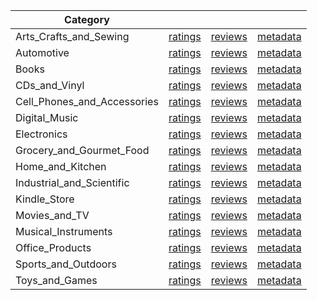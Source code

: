 | Category |  |  |  | 
 |----------|:-----:|:-----:|:-----:|
Arts_Crafts_and_Sewing | [ratings](https://ciir.cs.umass.edu/downloads/XMarket/DATA/es/Arts_Crafts_and_Sewing/ratings_es_Arts_Crafts_and_Sewing.txt) | [reviews](https://ciir.cs.umass.edu/downloads/XMarket/DATA/es/Arts_Crafts_and_Sewing/reviews_es_Arts_Crafts_and_Sewing.json) | [metadata](https://ciir.cs.umass.edu/downloads/XMarket/DATA/es/Arts_Crafts_and_Sewing/metadata_es_Arts_Crafts_and_Sewing.json) |  
Automotive | [ratings](https://ciir.cs.umass.edu/downloads/XMarket/DATA/es/Automotive/ratings_es_Automotive.txt) | [reviews](https://ciir.cs.umass.edu/downloads/XMarket/DATA/es/Automotive/reviews_es_Automotive.json) | [metadata](https://ciir.cs.umass.edu/downloads/XMarket/DATA/es/Automotive/metadata_es_Automotive.json) |  
Books | [ratings](https://ciir.cs.umass.edu/downloads/XMarket/DATA/es/Books/ratings_es_Books.txt) | [reviews](https://ciir.cs.umass.edu/downloads/XMarket/DATA/es/Books/reviews_es_Books.json) | [metadata](https://ciir.cs.umass.edu/downloads/XMarket/DATA/es/Books/metadata_es_Books.json) |  
CDs_and_Vinyl | [ratings](https://ciir.cs.umass.edu/downloads/XMarket/DATA/es/CDs_and_Vinyl/ratings_es_CDs_and_Vinyl.txt) | [reviews](https://ciir.cs.umass.edu/downloads/XMarket/DATA/es/CDs_and_Vinyl/reviews_es_CDs_and_Vinyl.json) | [metadata](https://ciir.cs.umass.edu/downloads/XMarket/DATA/es/CDs_and_Vinyl/metadata_es_CDs_and_Vinyl.json) |  
Cell_Phones_and_Accessories | [ratings](https://ciir.cs.umass.edu/downloads/XMarket/DATA/es/Cell_Phones_and_Accessories/ratings_es_Cell_Phones_and_Accessories.txt) | [reviews](https://ciir.cs.umass.edu/downloads/XMarket/DATA/es/Cell_Phones_and_Accessories/reviews_es_Cell_Phones_and_Accessories.json) | [metadata](https://ciir.cs.umass.edu/downloads/XMarket/DATA/es/Cell_Phones_and_Accessories/metadata_es_Cell_Phones_and_Accessories.json) |  
Digital_Music | [ratings](https://ciir.cs.umass.edu/downloads/XMarket/DATA/es/Digital_Music/ratings_es_Digital_Music.txt) | [reviews](https://ciir.cs.umass.edu/downloads/XMarket/DATA/es/Digital_Music/reviews_es_Digital_Music.json) | [metadata](https://ciir.cs.umass.edu/downloads/XMarket/DATA/es/Digital_Music/metadata_es_Digital_Music.json) |  
Electronics | [ratings](https://ciir.cs.umass.edu/downloads/XMarket/DATA/es/Electronics/ratings_es_Electronics.txt) | [reviews](https://ciir.cs.umass.edu/downloads/XMarket/DATA/es/Electronics/reviews_es_Electronics.json) | [metadata](https://ciir.cs.umass.edu/downloads/XMarket/DATA/es/Electronics/metadata_es_Electronics.json) |  
Grocery_and_Gourmet_Food | [ratings](https://ciir.cs.umass.edu/downloads/XMarket/DATA/es/Grocery_and_Gourmet_Food/ratings_es_Grocery_and_Gourmet_Food.txt) | [reviews](https://ciir.cs.umass.edu/downloads/XMarket/DATA/es/Grocery_and_Gourmet_Food/reviews_es_Grocery_and_Gourmet_Food.json) | [metadata](https://ciir.cs.umass.edu/downloads/XMarket/DATA/es/Grocery_and_Gourmet_Food/metadata_es_Grocery_and_Gourmet_Food.json) |  
Home_and_Kitchen | [ratings](https://ciir.cs.umass.edu/downloads/XMarket/DATA/es/Home_and_Kitchen/ratings_es_Home_and_Kitchen.txt) | [reviews](https://ciir.cs.umass.edu/downloads/XMarket/DATA/es/Home_and_Kitchen/reviews_es_Home_and_Kitchen.json) | [metadata](https://ciir.cs.umass.edu/downloads/XMarket/DATA/es/Home_and_Kitchen/metadata_es_Home_and_Kitchen.json) |  
Industrial_and_Scientific | [ratings](https://ciir.cs.umass.edu/downloads/XMarket/DATA/es/Industrial_and_Scientific/ratings_es_Industrial_and_Scientific.txt) | [reviews](https://ciir.cs.umass.edu/downloads/XMarket/DATA/es/Industrial_and_Scientific/reviews_es_Industrial_and_Scientific.json) | [metadata](https://ciir.cs.umass.edu/downloads/XMarket/DATA/es/Industrial_and_Scientific/metadata_es_Industrial_and_Scientific.json) |  
Kindle_Store | [ratings](https://ciir.cs.umass.edu/downloads/XMarket/DATA/es/Kindle_Store/ratings_es_Kindle_Store.txt) | [reviews](https://ciir.cs.umass.edu/downloads/XMarket/DATA/es/Kindle_Store/reviews_es_Kindle_Store.json) | [metadata](https://ciir.cs.umass.edu/downloads/XMarket/DATA/es/Kindle_Store/metadata_es_Kindle_Store.json) |  
Movies_and_TV | [ratings](https://ciir.cs.umass.edu/downloads/XMarket/DATA/es/Movies_and_TV/ratings_es_Movies_and_TV.txt) | [reviews](https://ciir.cs.umass.edu/downloads/XMarket/DATA/es/Movies_and_TV/reviews_es_Movies_and_TV.json) | [metadata](https://ciir.cs.umass.edu/downloads/XMarket/DATA/es/Movies_and_TV/metadata_es_Movies_and_TV.json) |  
Musical_Instruments | [ratings](https://ciir.cs.umass.edu/downloads/XMarket/DATA/es/Musical_Instruments/ratings_es_Musical_Instruments.txt) | [reviews](https://ciir.cs.umass.edu/downloads/XMarket/DATA/es/Musical_Instruments/reviews_es_Musical_Instruments.json) | [metadata](https://ciir.cs.umass.edu/downloads/XMarket/DATA/es/Musical_Instruments/metadata_es_Musical_Instruments.json) |  
Office_Products | [ratings](https://ciir.cs.umass.edu/downloads/XMarket/DATA/es/Office_Products/ratings_es_Office_Products.txt) | [reviews](https://ciir.cs.umass.edu/downloads/XMarket/DATA/es/Office_Products/reviews_es_Office_Products.json) | [metadata](https://ciir.cs.umass.edu/downloads/XMarket/DATA/es/Office_Products/metadata_es_Office_Products.json) |  
Sports_and_Outdoors | [ratings](https://ciir.cs.umass.edu/downloads/XMarket/DATA/es/Sports_and_Outdoors/ratings_es_Sports_and_Outdoors.txt) | [reviews](https://ciir.cs.umass.edu/downloads/XMarket/DATA/es/Sports_and_Outdoors/reviews_es_Sports_and_Outdoors.json) | [metadata](https://ciir.cs.umass.edu/downloads/XMarket/DATA/es/Sports_and_Outdoors/metadata_es_Sports_and_Outdoors.json) |  
Toys_and_Games | [ratings](https://ciir.cs.umass.edu/downloads/XMarket/DATA/es/Toys_and_Games/ratings_es_Toys_and_Games.txt) | [reviews](https://ciir.cs.umass.edu/downloads/XMarket/DATA/es/Toys_and_Games/reviews_es_Toys_and_Games.json) | [metadata](https://ciir.cs.umass.edu/downloads/XMarket/DATA/es/Toys_and_Games/metadata_es_Toys_and_Games.json) |  
